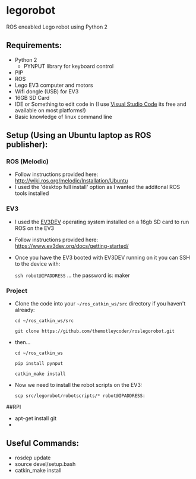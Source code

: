 # legorobot
ROS eneabled Lego robot using Python 2

## Requirements:
* Python 2
  * PYNPUT library for keyboard control
* PIP
* ROS
* Lego EV3 computer and motors
* Wifi dongle (USB) for EV3
* 16GB SD Card
* IDE or Something to edit code in (I use [Visual Studio Code](https://code.visualstudio.com/) its free and available on most platforms!)
* Basic knowledge of linux command line

## Setup (Using an Ubuntu laptop as ROS publisher):

### ROS (Melodic)
* Follow instructions provided here: http://wiki.ros.org/melodic/Installation/Ubuntu
* I used the 'desktop full install' option as I wanted the additonal ROS tools installed


### EV3
* I used the [EV3DEV](https://www.ev3dev.org) operating system installed on a 16gb SD card to run ROS on the EV3
* Follow instructions provided here: https://www.ev3dev.org/docs/getting-started/
* Once you have the EV3 booted with EV3DEV running on it you can SSH to the device with:

    `ssh robot@IPADDRESS` ... the password is: maker

### Project
* Clone the code into your `~/ros_catkin_ws/src` directory if you haven't already:
  
    `cd ~/ros_catkin_ws/src`
    
    `git clone https://github.com/themotleycoder/roslegorobot.git`

* then...

    `cd ~/ros_catkin_ws`

    `pip install pynput`

    `catkin_make install`

* Now we need to install the robot scripts on the EV3:
  
    `scp src/legorobot/robotscripts/* robot@IPADDRESS:`

##RPI
* apt-get install git
* 

## Useful Commands:
* rosdep update
* source devel/setup.bash
* catkin_make install
